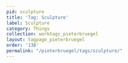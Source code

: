 ```yaml
---
pid: sculpture
title: 'Tag: Sculpture'
label: Sculpture
category: Things
collection: worktags_pieterbruegel
layout: tagpage_pieterbruegel
order: '138'
permalink: "/pieterbruegel/tags/sculpture/"
---
```

